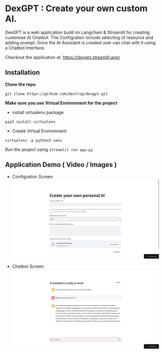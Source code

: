 # DexGPT : Create your own custom AI.

DexGPT is a web application build on Langchain & Streamlit for creating customise AI Chatbot. The Configration include selecting of resource and adding prompt. Once the AI Assistant is created user can chat with it using a Chatbot Interface.

Checkout the application at: https://dexgpt.streamlit.app/

## Installation

**Clone the repo** 

```shell
git clone https://github.com/dextrop/dexgpt.git
```

**Make sure you use Virtual Environment for the project**

- install virtualenv package

```shell
pip3 install virtualenv
```

- Create Virtual Environment

```shell
virtualenv -p python3 venv
```

Run the project using `streamlit run app.py`

## Application Demo ( Video / Images )

- Configration Screen
  ![configscreen](assets/images/configscreen.png)

- Chatbot Screen
  ![chatbotscreen](assets/images/chatbot.png)